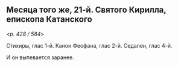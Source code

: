 
## Месяца того же, 21-й. Святого Кирилла, епископа Катанского 

<*p. 428 / 584*>

Стихиры, глас 1-й. Канон Феофана, глас 2-й. Седален, глас 4-й. 

И он выпевается заранее.   

